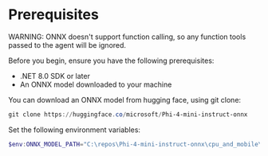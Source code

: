 # Prerequisites

WARNING: ONNX doesn't support function calling, so any function tools passed to the agent will be ignored.

Before you begin, ensure you have the following prerequisites:

- .NET 8.0 SDK or later
- An ONNX model downloaded to your machine

You can download an ONNX model from hugging face, using git clone:

```powershell
git clone https://huggingface.co/microsoft/Phi-4-mini-instruct-onnx
```

Set the following environment variables:

```powershell
$env:ONNX_MODEL_PATH="C:\repos\Phi-4-mini-instruct-onnx\cpu_and_mobile\cpu-int4-rtn-block-32-acc-level-4" # Replace with your model path
```
